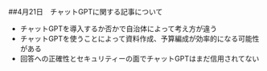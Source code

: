 ##4月21日　チャットGPTに関する記事について

* チャットGPTを導入するか否かで自治体によって考え方が違う
* チャットGPTを使うことによって資料作成、予算編成が効率的になる可能性がある
* 回答への正確性とセキュリティーの面でチャットGPTはまだ信用されてない
